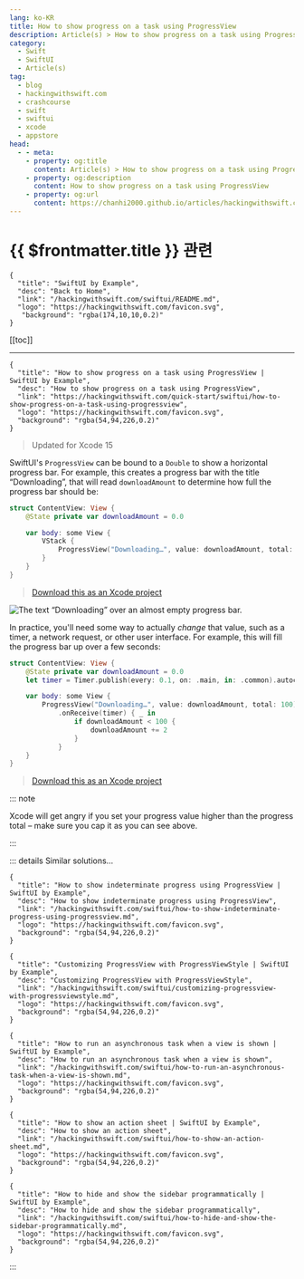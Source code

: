 ```yaml
---
lang: ko-KR
title: How to show progress on a task using ProgressView
description: Article(s) > How to show progress on a task using ProgressView
category:
  - Swift
  - SwiftUI
  - Article(s)
tag: 
  - blog
  - hackingwithswift.com
  - crashcourse
  - swift
  - swiftui
  - xcode
  - appstore
head:
  - - meta:
    - property: og:title
      content: Article(s) > How to show progress on a task using ProgressView
    - property: og:description
      content: How to show progress on a task using ProgressView
    - property: og:url
      content: https://chanhi2000.github.io/articles/hackingwithswift.com/swiftui/how-to-show-progress-on-a-task-using-progressview.html
---
```


# {{ $frontmatter.title }} 관련

```component VPCard
{
  "title": "SwiftUI by Example",
  "desc": "Back to Home",
  "link": "/hackingwithswift.com/swiftui/README.md",
  "logo": "https://hackingwithswift.com/favicon.svg",
   "background": "rgba(174,10,10,0.2)"
}
```

[[toc]]

---

```component VPCard
{
  "title": "How to show progress on a task using ProgressView | SwiftUI by Example",
  "desc": "How to show progress on a task using ProgressView",
  "link": "https://hackingwithswift.com/quick-start/swiftui/how-to-show-progress-on-a-task-using-progressview",
  "logo": "https://hackingwithswift.com/favicon.svg",
  "background": "rgba(54,94,226,0.2)"
}
```

> Updated for Xcode 15

SwiftUI's `ProgressView` can be bound to a `Double` to show a horizontal progress bar. For example, this creates a progress bar with the title “Downloading”, that will read `downloadAmount` to determine how full the progress bar should be:

```swift
struct ContentView: View {
    @State private var downloadAmount = 0.0

    var body: some View {
        VStack {
            ProgressView("Downloading…", value: downloadAmount, total: 100)
        }
    }
}
```

> [<FontIcon icon="fas fa-file-zipper"/>Download this as an Xcode project](https://hackingwithswift.com/files/projects/swiftui/how-to-show-progress-on-a-task-using-progressview-1.zip)

![The text “Downloading” over an almost empty progress bar.](https://hackingwithswift.com/img/books/quick-start/swiftui/how-to-show-progress-on-a-task-using-progressview-1~dark.png)

In practice, you'll need some way to actually *change* that value, such as a timer, a network request, or other user interface. For example, this will fill the progress bar up over a few seconds:

```swift
struct ContentView: View {
    @State private var downloadAmount = 0.0
    let timer = Timer.publish(every: 0.1, on: .main, in: .common).autoconnect()

    var body: some View {
        ProgressView("Downloading…", value: downloadAmount, total: 100)
            .onReceive(timer) { _ in
                if downloadAmount < 100 {
                    downloadAmount += 2
                }
            }
    }
}
```

> [<FontIcon icon="fas fa-file-zipper"/>Download this as an Xcode project](https://hackingwithswift.com/files/projects/swiftui/how-to-show-progress-on-a-task-using-progressview-2.zip)

::: note

Xcode will get angry if you set your progress value higher than the progress total – make sure you cap it as you can see above.

:::

<VidStack src="https://hackingwithswift.com/img/books/quick-start/swiftui/how-to-show-progress-on-a-task-using-progressview-2~dark.mp4" />

::: details Similar solutions…

```component VPCard
{
  "title": "How to show indeterminate progress using ProgressView | SwiftUI by Example",
  "desc": "How to show indeterminate progress using ProgressView",
  "link": "/hackingwithswift.com/swiftui/how-to-show-indeterminate-progress-using-progressview.md",
  "logo": "https://hackingwithswift.com/favicon.svg",
  "background": "rgba(54,94,226,0.2)"
}
```

```component VPCard
{
  "title": "Customizing ProgressView with ProgressViewStyle | SwiftUI by Example",
  "desc": "Customizing ProgressView with ProgressViewStyle",
  "link": "/hackingwithswift.com/swiftui/customizing-progressview-with-progressviewstyle.md",
  "logo": "https://hackingwithswift.com/favicon.svg",
  "background": "rgba(54,94,226,0.2)"
}
```

```component VPCard
{
  "title": "How to run an asynchronous task when a view is shown | SwiftUI by Example",
  "desc": "How to run an asynchronous task when a view is shown",
  "link": "/hackingwithswift.com/swiftui/how-to-run-an-asynchronous-task-when-a-view-is-shown.md",
  "logo": "https://hackingwithswift.com/favicon.svg",
  "background": "rgba(54,94,226,0.2)"
}
```

```component VPCard
{
  "title": "How to show an action sheet | SwiftUI by Example",
  "desc": "How to show an action sheet",
  "link": "/hackingwithswift.com/swiftui/how-to-show-an-action-sheet.md",
  "logo": "https://hackingwithswift.com/favicon.svg",
  "background": "rgba(54,94,226,0.2)"
}
```

```component VPCard
{
  "title": "How to hide and show the sidebar programmatically | SwiftUI by Example",
  "desc": "How to hide and show the sidebar programmatically",
  "link": "/hackingwithswift.com/swiftui/how-to-hide-and-show-the-sidebar-programmatically.md",
  "logo": "https://hackingwithswift.com/favicon.svg",
  "background": "rgba(54,94,226,0.2)"
}
```

:::


